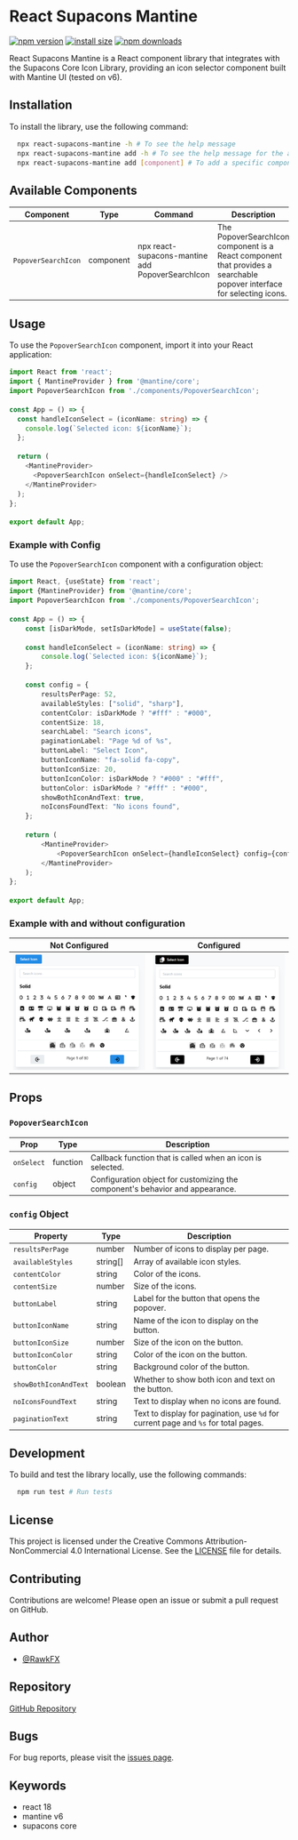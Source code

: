 # React Supacons Mantine
<div>

[![npm version](https://img.shields.io/npm/v/react-supacons-mantine.svg?style=flat-square)](https://www.npmjs.org/package/axios)
[![install size](https://packagephobia.com/badge?p=react-supacons-mantine)](https://packagephobia.com/result?p=react-supacons-mantine)
[![npm downloads](https://img.shields.io/npm/dm/react-supacons-mantine.svg?style=flat-square)](https://npm-stat.com/charts.html?package=react-supacons-mantine)

</div>

React Supacons Mantine is a React component library that integrates with the Supacons Core Icon Library, providing an icon selector component built with Mantine UI (tested on v6).

## Installation

To install the library, use the following command:

```bash
  npx react-supacons-mantine -h # To see the help message
  npx react-supacons-mantine add -h # To see the help message for the add command
  npx react-supacons-mantine add [component] # To add a specific component to your project
```

## Available Components

| Component           | Type      | Command                                          | Description                                                                                                            |
|---------------------|-----------|--------------------------------------------------|------------------------------------------------------------------------------------------------------------------------|
| `PopoverSearchIcon` | component | npx react-supacons-mantine add PopoverSearchIcon | The PopoverSearchIcon component is a React component that provides a searchable popover interface for selecting icons. |

## Usage

To use the `PopoverSearchIcon` component, import it into your React application:

```typescript jsx
import React from 'react';
import { MantineProvider } from '@mantine/core';
import PopoverSearchIcon from './components/PopoverSearchIcon';

const App = () => {
  const handleIconSelect = (iconName: string) => {
    console.log(`Selected icon: ${iconName}`);
  };

  return (
    <MantineProvider>
      <PopoverSearchIcon onSelect={handleIconSelect} />
    </MantineProvider>
  );
};

export default App;
```

### Example with Config

To use the `PopoverSearchIcon` component with a configuration object:

```typescript jsx
import React, {useState} from 'react';
import {MantineProvider} from '@mantine/core';
import PopoverSearchIcon from './components/PopoverSearchIcon';

const App = () => {
    const [isDarkMode, setIsDarkMode] = useState(false);

    const handleIconSelect = (iconName: string) => {
        console.log(`Selected icon: ${iconName}`);
    };

    const config = {
        resultsPerPage: 52,
        availableStyles: ["solid", "sharp"],
        contentColor: isDarkMode ? "#fff" : "#000",
        contentSize: 18,
        searchLabel: "Search icons",
        paginationLabel: "Page %d of %s",
        buttonLabel: "Select Icon",
        buttonIconName: "fa-solid fa-copy",
        buttonIconSize: 20,
        buttonIconColor: isDarkMode ? "#000" : "#fff",
        buttonColor: isDarkMode ? "#fff" : "#000",
        showBothIconAndText: true,
        noIconsFoundText: "No icons found",
    };

    return (
        <MantineProvider>
            <PopoverSearchIcon onSelect={handleIconSelect} config={config}/>
        </MantineProvider>
    );
};

export default App;
```

### Example with and without configuration

| Not Configured | Configured |
|----------------|------------|
| ![Before](./public/PopoverSearchIconNotConfigured.png) | ![After](./public/PopoverSearchIconConfigured.png) |

## Props

### `PopoverSearchIcon`

| Prop       | Type     | Description                                                                 |
|------------|----------|-----------------------------------------------------------------------------|
| `onSelect` | function | Callback function that is called when an icon is selected.                  |
| `config`   | object   | Configuration object for customizing the component's behavior and appearance.|

### `config` Object

| Property                | Type     | Description                                                                 |
|-------------------------|----------|-----------------------------------------------------------------------------|
| `resultsPerPage`        | number   | Number of icons to display per page.                                        |
| `availableStyles`       | string[] | Array of available icon styles.                                             |
| `contentColor`          | string   | Color of the icons.                                                         |
| `contentSize`           | number   | Size of the icons.                                                          |
| `buttonLabel`           | string   | Label for the button that opens the popover.                                |
| `buttonIconName`        | string   | Name of the icon to display on the button.                                  |
| `buttonIconSize`        | number   | Size of the icon on the button.                                             |
| `buttonIconColor`       | string   | Color of the icon on the button.                                            |
| `buttonColor`           | string   | Background color of the button.                                             |
| `showBothIconAndText`   | boolean  | Whether to show both icon and text on the button.                           |
| `noIconsFoundText`      | string   | Text to display when no icons are found.                                    |
| `paginationText`        | string   | Text to display for pagination, use `%d` for current page and `%s` for total pages.|

## Development

To build and test the library locally, use the following commands:

```bash
  npm run test # Run tests
```

## License

This project is licensed under the Creative Commons Attribution-NonCommercial 4.0 International License. See the [LICENSE](LICENSE) file for details.

## Contributing

Contributions are welcome! Please open an issue or submit a pull request on GitHub.

## Author

- [@RawkFX](https://github.com/RawkFX)

## Repository

[GitHub Repository](https://github.com/RawkFX/react-supacons-mantine)

## Bugs

For bug reports, please visit the [issues page](https://github.com/RawkFX/react-supacons-mantine/issues).

## Keywords

- react 18
- mantine v6
- supacons core

